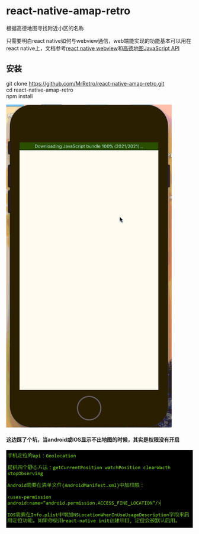 # react-native-amap-retro
根据高德地图寻找附近小区的名称    

只需要明白react native如何与webview通信，web端能实现的功能基本可以用在react native上，文档参考[react native webview](https://reactnative.cn/docs/0.49/webview.html#content)和[高德地图JavaScript API](https://lbs.amap.com/api/javascript-api/summary/)

## 安装

git clone https://github.com/MrRetro/react-native-amap-retro.git    
cd react-native-amap-retro    
npm install    


![Image text](./gif.gif)
    
#### 这边踩了个坑，当android或IOS显示不出地图的时候，其实是权限没有开启
![Image text](./config.png)
